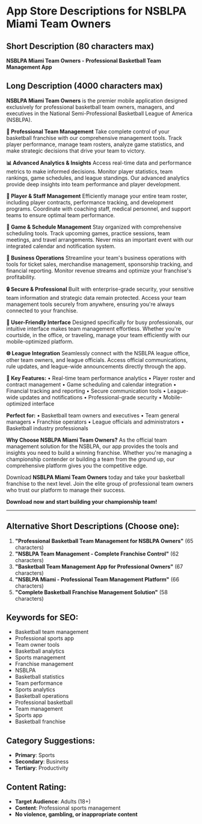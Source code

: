 # App Store Descriptions for NSBLPA Miami Team Owners

## Short Description (80 characters max)
**NSBLPA Miami Team Owners - Professional Basketball Team Management App**

## Long Description (4000 characters max)

**NSBLPA Miami Team Owners** is the premier mobile application designed exclusively for professional basketball team owners, managers, and executives in the National Semi-Professional Basketball League of America (NSBLPA). 

**🏀 Professional Team Management**
Take complete control of your basketball franchise with our comprehensive management tools. Track player performance, manage team rosters, analyze game statistics, and make strategic decisions that drive your team to victory.

**📊 Advanced Analytics & Insights**
Access real-time data and performance metrics to make informed decisions. Monitor player statistics, team rankings, game schedules, and league standings. Our advanced analytics provide deep insights into team performance and player development.

**👥 Player & Staff Management**
Efficiently manage your entire team roster, including player contracts, performance tracking, and development programs. Coordinate with coaching staff, medical personnel, and support teams to ensure optimal team performance.

**📅 Game & Schedule Management**
Stay organized with comprehensive scheduling tools. Track upcoming games, practice sessions, team meetings, and travel arrangements. Never miss an important event with our integrated calendar and notification system.

**💼 Business Operations**
Streamline your team's business operations with tools for ticket sales, merchandise management, sponsorship tracking, and financial reporting. Monitor revenue streams and optimize your franchise's profitability.

**🔒 Secure & Professional**
Built with enterprise-grade security, your sensitive team information and strategic data remain protected. Access your team management tools securely from anywhere, ensuring you're always connected to your franchise.

**📱 User-Friendly Interface**
Designed specifically for busy professionals, our intuitive interface makes team management effortless. Whether you're courtside, in the office, or traveling, manage your team efficiently with our mobile-optimized platform.

**🌐 League Integration**
Seamlessly connect with the NSBLPA league office, other team owners, and league officials. Access official communications, rule updates, and league-wide announcements directly through the app.

**🎯 Key Features:**
• Real-time team performance analytics
• Player roster and contract management
• Game scheduling and calendar integration
• Financial tracking and reporting
• Secure communication tools
• League-wide updates and notifications
• Professional-grade security
• Mobile-optimized interface

**Perfect for:**
• Basketball team owners and executives
• Team general managers
• Franchise operators
• League officials and administrators
• Basketball industry professionals

**Why Choose NSBLPA Miami Team Owners?**
As the official team management solution for the NSBLPA, our app provides the tools and insights you need to build a winning franchise. Whether you're managing a championship contender or building a team from the ground up, our comprehensive platform gives you the competitive edge.

Download **NSBLPA Miami Team Owners** today and take your basketball franchise to the next level. Join the elite group of professional team owners who trust our platform to manage their success.

**Download now and start building your championship team!**

---

## Alternative Short Descriptions (Choose one):

1. **"Professional Basketball Team Management for NSBLPA Owners"** (65 characters)
2. **"NSBLPA Team Management - Complete Franchise Control"** (62 characters)
3. **"Basketball Team Management App for Professional Owners"** (67 characters)
4. **"NSBLPA Miami - Professional Team Management Platform"** (66 characters)
5. **"Complete Basketball Franchise Management Solution"** (58 characters)

## Keywords for SEO:
- Basketball team management
- Professional sports app
- Team owner tools
- Basketball analytics
- Sports management
- Franchise management
- NSBLPA
- Basketball statistics
- Team performance
- Sports analytics
- Basketball operations
- Professional basketball
- Team management
- Sports app
- Basketball franchise

## Category Suggestions:
- **Primary**: Sports
- **Secondary**: Business
- **Tertiary**: Productivity

## Content Rating:
- **Target Audience**: Adults (18+)
- **Content**: Professional sports management
- **No violence, gambling, or inappropriate content**
